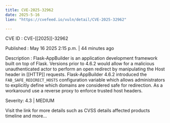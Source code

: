 ```yaml
---
title: CVE-2025-32962
date: 2025-5-16
lien: "https://cvefeed.io/vuln/detail/CVE-2025-32962"

---
```


CVE ID : CVE-[[2025]]-32962

Published :  May 16
2025
2:15 p.m. | 44 minutes ago

Description : Flask-AppBuilder is an application development framework built on top of Flask. Versions prior to 4.6.2 would allow for a malicious unauthenticated actor to perform an open redirect by manipulating the Host header in [[HTTP]] requests. Flask-AppBuilder 4.6.2 introduced the `FAB_SAFE_REDIRECT_HOSTS` configuration variable
which allows administrators to explicitly define which domains are considered safe for redirection. As a workaround
use a reverse proxy to enforce trusted host headers.

Severity: 4.3 | MEDIUM

Visit the link for more details
such as CVSS details
affected products
timeline
and more...
